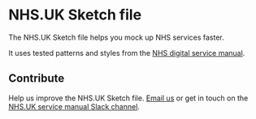# NHS.UK Sketch file

The NHS.UK Sketch file helps you mock up NHS services faster.

It uses tested patterns and styles from the <a href="https://beta.nhs.uk/service-manual/">NHS digital service manual</a>.


## Contribute

Help us improve the NHS.UK Sketch file. <a href="mailto:service-manual@nhs.net">Email us</a> or get in touch on the <a href="https://join.slack.com/t/nhs-service-manual/shared_invite/enQtNTIyOTEyNjU3NDkyLWUwOWM5MWY5MGRhYTYxZmY4ZWI0NDA1N2NhNTRiMGY3MTQxNjk5YTc3ZTAzMTA4YmE3ZDAxYmQ3MTQxNDgzOTQ">NHS.UK service manual Slack channel</a>.
